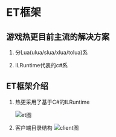 # ET框架
<!-- toc --> 


## 游戏热更目前主流的解决方案

 1. 分Lua(ulua/slua/xlua/tolua)系

 2. ILRuntime代表的c#系

## ET框架介绍

 1. 热更采用了基于C#的ILRuntime

    ![et图](/webp/et/et.webp "et图")

 2. 客户端目录结构
    ![client图](/webp/et/client.webp "client图")

